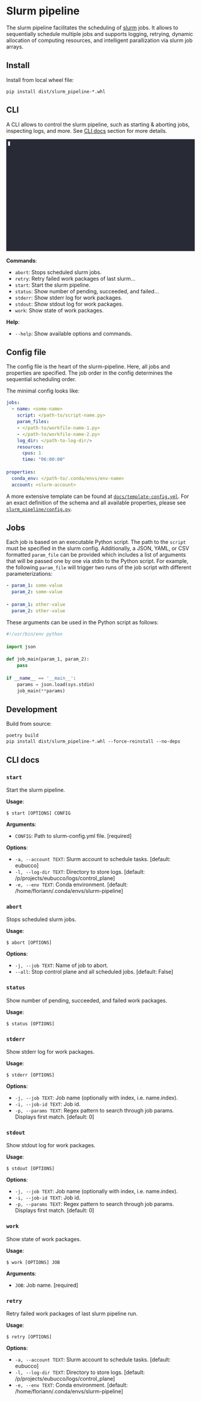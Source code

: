 # Slurm pipeline
The slurm pipeline facilitates the scheduling of [slurm](https://slurm.schedmd.com/overview.html) jobs. It allows to sequentially schedule multiple jobs and supports logging, retrying, dynamic allocation of computing resources, and intelligent parallization via slurm job arrays.


## Install
Install from local wheel file:
```
pip install dist/slurm_pipeline-*.whl
```


## CLI
A CLI allows to control the slurm pipeline, such as starting & aborting jobs, inspecting logs, and more. See [CLI docs](#cli-docs) section for more details.

<!-- agg --speed=1.5 --cols=100 --rows=25 --font-size=24 docs/slurm-pipeline-demo.cast docs/slurm-pipeline-demo.gif -->
![](./docs/slurm-pipeline-demo.gif)


**Commands**:

* `abort`: Stops scheduled slurm jobs.
* `retry`: Retry failed work packages of last slurm...
* `start`: Start the slurm pipeline.
* `status`: Show number of pending, succeeded, and failed...
* `stderr`: Show stderr log for work packages.
* `stdout`: Show stdout log for work packages.
* `work`: Show state of work packages.

**Help**:

* `--help`: Show available options and commands.


## Config file
The config file is the heart of the slurm-pipeline. Here, all jobs and properties are specified. The job order in the config determines the sequential scheduling order. 

The minimal config looks like:
```yaml
jobs:
  - name: <some-name>
    script: </path-to/script-name.py>
    param_files:
    - </path-to/workfile-name-1.py>
    - </path-to/workfile-name-2.py>
    log_dir: </path-to-log-dir/>
    resources:
      cpus: 1
      time: "06:00:00"

properties:
  conda_env: </path-to/.conda/envs/env-name>
  account: <slurm-account>
```
A more extensive template can be found at [`docs/template-config.yml`](./docs/template-config.yml). For an exact definition of the schema and all available properties, please see [`slurm_pipeline/config.py`](./slurm_pipeline/config.py).

## Jobs
Each job is based on an executable Python script. The path to the `script` must be specified in the slurm config. Additionally, a JSON, YAML, or CSV formatted `param_file` can be provided which includes a list of arguments that will be passed one by one via stdin to the Python script. For example, the following `param_file` will trigger two runs of the job script with different parameterizations:
```yaml
- param_1: some-value
  param_2: some-value

- param_1: other-value
  param_2: other-value
```
 These arguments can be used in the Python script as follows: 
```Python
#!/usr/bin/env python

import json

def job_main(param_1, param_2):
    pass

if __name__ == '__main__':
    params = json.load(sys.stdin)
    job_main(**params)
```


## Development

Build from source:
```
poetry build
pip install dist/slurm_pipeline-*.whl --force-reinstall --no-deps
```


## CLI docs


### `start`

Start the slurm pipeline.

**Usage**:

```console
$ start [OPTIONS] CONFIG
```

**Arguments**:

* `CONFIG`: Path to slurm-config.yml file.  [required]

**Options**:

* `-a, --account TEXT`: Slurm account to schedule tasks.  [default: eubucco]
* `-l, --log-dir TEXT`: Directory to store logs.  [default: /p/projects/eubucco/logs/control_plane]
* `-e, --env TEXT`: Conda environment.  [default: /home/floriann/.conda/envs/slurm-pipeline]


### `abort`

Stops scheduled slurm jobs.

**Usage**:

```console
$ abort [OPTIONS]
```

**Options**:

* `-j, --job TEXT`: Name of job to abort.
* `--all`: Stop control plane and all scheduled jobs.  [default: False]



### `status`

Show number of pending, succeeded, and failed work packages.

**Usage**:

```console
$ status [OPTIONS]
```


### `stderr`

Show stderr log for work packages.

**Usage**:

```console
$ stderr [OPTIONS]
```

**Options**:

* `-j, --job TEXT`: Job name (optionally with index, i.e. name.index).
* `-i, --job-id TEXT`: Job id.
* `-p, --params TEXT`: Regex pattern to search through job params. Displays first match.  [default: 0]

### `stdout`

Show stdout log for work packages.

**Usage**:

```console
$ stdout [OPTIONS]
```

**Options**:

* `-j, --job TEXT`: Job name (optionally with index, i.e. name.index).
* `-i, --job-id TEXT`: Job id.
* `-p, --params TEXT`: Regex pattern to search through job params. Displays first match.  [default: 0]


### `work`

Show state of work packages.

**Usage**:

```console
$ work [OPTIONS] JOB
```

**Arguments**:

* `JOB`: Job name.  [required]


### `retry`

Retry failed work packages of last slurm pipeline run.

**Usage**:

```console
$ retry [OPTIONS]
```

**Options**:

* `-a, --account TEXT`: Slurm account to schedule tasks.  [default: eubucco]
* `-l, --log-dir TEXT`: Directory to store logs.  [default: /p/projects/eubucco/logs/control_plane]
* `-e, --env TEXT`: Conda environment.  [default: /home/floriann/.conda/envs/slurm-pipeline]
